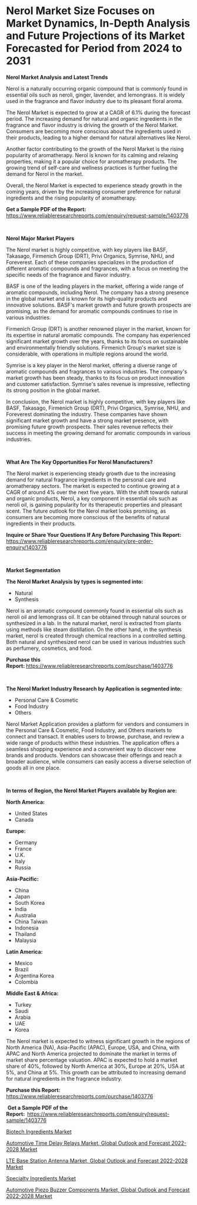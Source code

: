 <p><h1>Nerol Market Size Focuses on Market Dynamics, In-Depth Analysis and Future Projections of its Market Forecasted for Period from 2024 to 2031</h1></p><p><strong>Nerol Market Analysis and Latest Trends</strong></p>
<p><p>Nerol is a naturally occurring organic compound that is commonly found in essential oils such as neroli, ginger, lavender, and lemongrass. It is widely used in the fragrance and flavor industry due to its pleasant floral aroma.</p><p>The Nerol Market is expected to grow at a CAGR of 6.1% during the forecast period. The increasing demand for natural and organic ingredients in the fragrance and flavor industry is driving the growth of the Nerol Market. Consumers are becoming more conscious about the ingredients used in their products, leading to a higher demand for natural alternatives like Nerol.</p><p>Another factor contributing to the growth of the Nerol Market is the rising popularity of aromatherapy. Nerol is known for its calming and relaxing properties, making it a popular choice for aromatherapy products. The growing trend of self-care and wellness practices is further fueling the demand for Nerol in the market.</p><p>Overall, the Nerol Market is expected to experience steady growth in the coming years, driven by the increasing consumer preference for natural ingredients and the rising popularity of aromatherapy.</p></p>
<p><strong>Get a Sample PDF of the Report:&nbsp;</strong> <a href="https://www.reliableresearchreports.com/enquiry/request-sample/1403776">https://www.reliableresearchreports.com/enquiry/request-sample/1403776</a></p>
<p>&nbsp;</p>
<p><strong>Nerol Major Market Players</strong></p>
<p><p>The Nerol market is highly competitive, with key players like BASF, Takasago, Firmenich Group (DRT), Privi Organics, Symrise, NHU, and Foreverest. Each of these companies specializes in the production of different aromatic compounds and fragrances, with a focus on meeting the specific needs of the fragrance and flavor industry.</p><p>BASF is one of the leading players in the market, offering a wide range of aromatic compounds, including Nerol. The company has a strong presence in the global market and is known for its high-quality products and innovative solutions. BASF's market growth and future growth prospects are promising, as the demand for aromatic compounds continues to rise in various industries.</p><p>Firmenich Group (DRT) is another renowned player in the market, known for its expertise in natural aromatic compounds. The company has experienced significant market growth over the years, thanks to its focus on sustainable and environmentally friendly solutions. Firmenich Group's market size is considerable, with operations in multiple regions around the world.</p><p>Symrise is a key player in the Nerol market, offering a diverse range of aromatic compounds and fragrances to various industries. The company's market growth has been steady, thanks to its focus on product innovation and customer satisfaction. Symrise's sales revenue is impressive, reflecting its strong position in the global market.</p><p>In conclusion, the Nerol market is highly competitive, with key players like BASF, Takasago, Firmenich Group (DRT), Privi Organics, Symrise, NHU, and Foreverest dominating the industry. These companies have shown significant market growth and have a strong market presence, with promising future growth prospects. Their sales revenue reflects their success in meeting the growing demand for aromatic compounds in various industries.</p></p>
<p>&nbsp;</p>
<p><strong>What Are The Key Opportunities For Nerol Manufacturers?</strong></p>
<p><p>The Nerol market is experiencing steady growth due to the increasing demand for natural fragrance ingredients in the personal care and aromatherapy sectors. The market is expected to continue growing at a CAGR of around 4% over the next five years. With the shift towards natural and organic products, Nerol, a key component in essential oils such as neroli oil, is gaining popularity for its therapeutic properties and pleasant scent. The future outlook for the Nerol market looks promising, as consumers are becoming more conscious of the benefits of natural ingredients in their products.</p></p>
<p><strong>Inquire or Share Your Questions If Any Before Purchasing This Report:</strong> <a href="https://www.reliableresearchreports.com/enquiry/pre-order-enquiry/1403776">https://www.reliableresearchreports.com/enquiry/pre-order-enquiry/1403776</a></p>
<p>&nbsp;</p>
<p><strong>Market Segmentation</strong></p>
<p><strong>The Nerol Market Analysis by types is segmented into:</strong></p>
<p><ul><li>Natural</li><li>Synthesis</li></ul></p>
<p><p>Nerol is an aromatic compound commonly found in essential oils such as neroli oil and lemongrass oil. It can be obtained through natural sources or synthesized in a lab. In the natural market, nerol is extracted from plants using methods like steam distillation. On the other hand, in the synthesis market, nerol is created through chemical reactions in a controlled setting. Both natural and synthesized nerol can be used in various industries such as perfumery, cosmetics, and food.</p></p>
<p><strong>Purchase this Report:&nbsp;</strong><a href="https://www.reliableresearchreports.com/purchase/1403776">https://www.reliableresearchreports.com/purchase/1403776</a></p>
<p>&nbsp;</p>
<p><strong>The Nerol Market Industry Research by Application is segmented into:</strong></p>
<p><ul><li>Personal Care & Cosmetic</li><li>Food Industry</li><li>Others</li></ul></p>
<p><p>Nerol Market Application provides a platform for vendors and consumers in the Personal Care & Cosmetic, Food Industry, and Others markets to connect and transact. It enables users to browse, purchase, and review a wide range of products within these industries. The application offers a seamless shopping experience and a convenient way to discover new brands and products. Vendors can showcase their offerings and reach a broader audience, while consumers can easily access a diverse selection of goods all in one place.</p></p>
<p>&nbsp;</p>
<p><strong>In terms of Region, the Nerol Market Players available by Region are:</strong></p>
<p>
    <p> <strong> North America: </strong>
        <ul>
            <li>United States</li>
            <li>Canada</li>
        </ul>
        </p> 
    <p> <strong> Europe: </strong>
        <ul>
            <li>Germany</li>
            <li>France</li>
            <li>U.K.</li>
            <li>Italy</li>
            <li>Russia</li>
        </ul>
        </p> 
    <p> <strong> Asia-Pacific: </strong>
        <ul>
            <li>China</li>
            <li>Japan</li>
            <li>South Korea</li>
            <li>India</li>
            <li>Australia</li>
            <li>China Taiwan</li>
            <li>Indonesia</li>
            <li>Thailand</li>
            <li>Malaysia</li>
        </ul>
        </p> 
    <p> <strong> Latin America: </strong>
        <ul>
            <li>Mexico</li>
            <li>Brazil</li>
            <li>Argentina Korea</li>
            <li>Colombia</li>
        </ul>
        </p> 
    <p> <strong> Middle East & Africa: </strong>
        <ul>
            <li>Turkey</li>
            <li>Saudi</li>
            <li>Arabia</li>
            <li>UAE</li>
            <li>Korea</li>
        </ul>
    </p>
    </p>
<p><p>The Nerol market is expected to witness significant growth in the regions of North America (NA), Asia-Pacific (APAC), Europe, USA, and China, with APAC and North America projected to dominate the market in terms of market share percentage valuation. APAC is expected to hold a market share of 40%, followed by North America at 30%, Europe at 20%, USA at 5%, and China at 5%. This growth can be attributed to increasing demand for natural ingredients in the fragrance industry.</p></p>
<p><strong>Purchase this Report: </strong><a href="https://www.reliableresearchreports.com/purchase/1403776">https://www.reliableresearchreports.com/purchase/1403776</a></p>
<p>&nbsp;<strong>Get a Sample PDF of the Report:&nbsp;&nbsp;</strong><a href="https://www.reliableresearchreports.com/enquiry/request-sample/1403776">https://www.reliableresearchreports.com/enquiry/request-sample/1403776</a></p>
<p><strong></strong></p>
<p><p><a href="https://view.publitas.com/reportprime-1/biotech-ingredients-market-research-report-provides-critical-insights-that-can-help-shape-business-development-and-investment-strategies/">Biotech Ingredients Market</a></p><p><a href="https://circular-yam-9b9.notion.site/Automotive-Time-Delay-Relays-Market-Global-Outlook-and-Forecast-2022-2028-Market-Size-Growth-Outlo-5596037459b34efba59408586eca0edc">Automotive Time Delay Relays Market, Global Outlook and Forecast 2022-2028 Market</a></p><p><a href="https://metal-farmhouse-e95.notion.site/LTE-Base-Station-Antenna-Market-Global-Outlook-and-Forecast-2022-2028-Market-Challenges-Opportuni-03186cb2dce34e3898fc3f388db4c707">LTE Base Station Antenna Market, Global Outlook and Forecast 2022-2028 Market</a></p><p><a href="https://view.publitas.com/reportprime-1/global-specialty-ingredients-market-by-types-applications-and-major-players-with-regional-growth-rate-analysis-and-development-situation-from-2024-to-2031/">Specialty Ingredients Market</a></p><p><a href="https://angry-finch-aaf.notion.site/Automotive-Piezo-Buzzer-Components-Market-Global-Outlook-and-Forecast-2022-2028-Market-Size-Market-d5215ee0816b426aaaa5a39f1d956460">Automotive Piezo Buzzer Components Market, Global Outlook and Forecast 2022-2028 Market</a></p></p>
